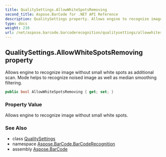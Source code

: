 ```yaml
---
title: QualitySettings.AllowWhiteSpotsRemoving
second_title: Aspose.BarCode for .NET API Reference
description: QualitySettings property. Allows engine to recognize image without small white spots as additional scan. Mode helps to recognize noised image as well as median smoothing filtering
type: docs
weight: 210
url: /net/aspose.barcode.barcoderecognition/qualitysettings/allowwhitespotsremoving/
---
```

## QualitySettings.AllowWhiteSpotsRemoving property

Allows engine to recognize image without small white spots as additional scan. Mode helps to recognize noised image as well as median smoothing filtering.

```csharp
public bool AllowWhiteSpotsRemoving { get; set; }
```

### Property Value

Allows engine to recognize image without small white spots.

### See Also

* class [QualitySettings](../)
* namespace [Aspose.BarCode.BarCodeRecognition](../../../aspose.barcode.barcoderecognition/)
* assembly [Aspose.BarCode](../../../)



